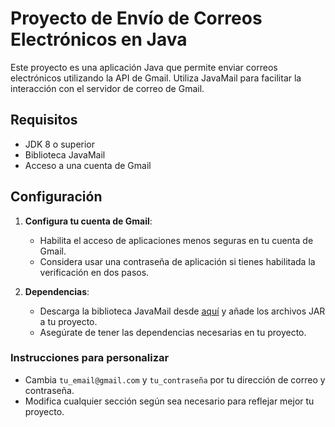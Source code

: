 # Proyecto de Envío de Correos Electrónicos en Java

Este proyecto es una aplicación Java que permite enviar correos electrónicos utilizando la API de Gmail. Utiliza JavaMail para facilitar la interacción con el servidor de correo de Gmail.

## Requisitos

- JDK 8 o superior
- Biblioteca JavaMail
- Acceso a una cuenta de Gmail

## Configuración

1. **Configura tu cuenta de Gmail**:
   - Habilita el acceso de aplicaciones menos seguras en tu cuenta de Gmail.
   - Considera usar una contraseña de aplicación si tienes habilitada la verificación en dos pasos.

2. **Dependencias**:
   - Descarga la biblioteca JavaMail desde [aquí](https://javaee.github.io/javamail/) y añade los archivos JAR a tu proyecto.
   - Asegúrate de tener las dependencias necesarias en tu proyecto.
  
### Instrucciones para personalizar

- Cambia `tu_email@gmail.com` y `tu_contraseña` por tu dirección de correo y contraseña.
- Modifica cualquier sección según sea necesario para reflejar mejor tu proyecto.

